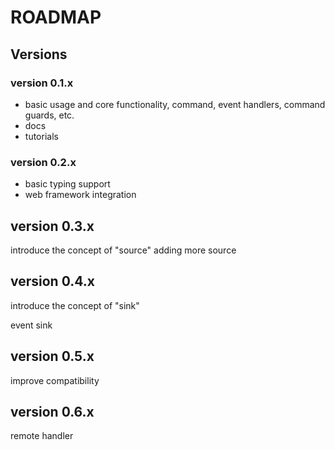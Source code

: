 # ROADMAP

## Versions

### version 0.1.x

- basic usage and core functionality, command, event handlers, command guards, etc.
- docs
- tutorials

### version 0.2.x

- basic typing support
- web framework integration

## version 0.3.x

introduce the concept of "source"
adding more source

## version 0.4.x

introduce the concept of "sink"

event sink

## version 0.5.x

improve compatibility

## version 0.6.x

remote handler
